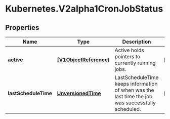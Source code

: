 # Kubernetes.V2alpha1CronJobStatus

## Properties
Name | Type | Description | Notes
------------ | ------------- | ------------- | -------------
**active** | [**[V1ObjectReference]**](V1ObjectReference.md) | Active holds pointers to currently running jobs. | [optional] 
**lastScheduleTime** | [**UnversionedTime**](UnversionedTime.md) | LastScheduleTime keeps information of when was the last time the job was successfully scheduled. | [optional] 


